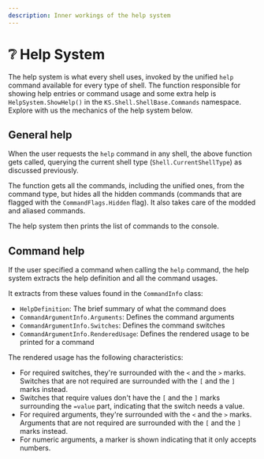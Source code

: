 ```yaml
---
description: Inner workings of the help system
---
```


# ❔ Help System

The help system is what every shell uses, invoked by the unified `help` command available for every type of shell. The function responsible for showing help entries or command usage and some extra help is `HelpSystem.ShowHelp()` in the `KS.Shell.ShellBase.Commands` namespace. Explore with us the mechanics of the help system below.

## General help

When the user requests the `help` command in any shell, the above function gets called, querying the current shell type (`Shell.CurrentShellType`) as discussed previously.

The function gets all the commands, including the unified ones, from the command type, but hides all the hidden commands (commands that are flagged with the `CommandFlags.Hidden` flag). It also takes care of the modded and aliased commands.

The help system then prints the list of commands to the console.

## Command help

If the user specified a command when calling the `help` command, the help system extracts the help definition and all the command usages.

It extracts from these values found in the `CommandInfo` class:

* `HelpDefinition`: The brief summary of what the command does
* `CommandArgumentInfo.Arguments`: Defines the command arguments
* `CommandArgumentInfo.Switches`: Defines the command switches
* `CommandArgumentInfo.RenderedUsage`: Defines the rendered usage to be printed for a command

The rendered usage has the following characteristics:

* For required switches, they're surrounded with the `<` and the `>` marks. Switches that are not required are surrounded with the `[` and the `]` marks instead.
* Switches that require values don't have the `[` and the `]` marks surrounding the `=value` part, indicating that the switch needs a value.
* For required arguments, they're surrounded with the `<` and the `>` marks. Arguments that are not required are surrounded with the `[` and the `]` marks instead.
* For numeric arguments, a marker is shown indicating that it only accepts numbers.
